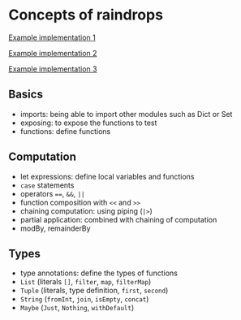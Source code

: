 # Concepts of raindrops

[Example implementation 1](https://exercism.io/tracks/elm/exercises/raindrops/solutions/5b8981b2975343f0873e0de00956d207)

[Example implementation 2](https://exercism.io/tracks/elm/exercises/raindrops/solutions/40c54a1b5c54477cac8588c2de881b8a)

[Example implementation 3](https://exercism.io/tracks/elm/exercises/raindrops/solutions/d8f7c22486e94f27ac2fa292b6882202)

## Basics

- imports: being able to import other modules such as Dict or Set
- exposing: to expose the functions to test
- functions: define functions

## Computation

- let expressions: define local variables and functions
- `case` statements
- operators `==`, `&&`, `||` 
- function composition with `<<` and `>>`
- chaining computation: using piping (`|>`)
- partial application: combined with chaining of computation
- modBy, remainderBy

## Types

- type annotations: define the types of functions
- `List` (literals `[]`, `filter`, `map`, `filterMap`)
- `Tuple` (literals, type definition, `first`, `second`)
- `String` (`fromInt`, `join`, `isEmpty`, `concat`)
- `Maybe` (`Just`, `Nothing`, `withDefault`)
